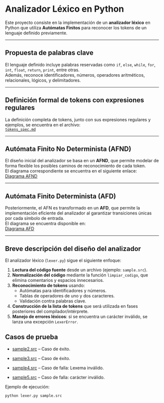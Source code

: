 # Analizador Léxico en Python

Este proyecto consiste en la implementación de un **analizador léxico** en Python que utiliza **Autómatas Finitos** para reconocer los tokens de un lenguaje definido previamente.  

---

## Propuesta de palabras clave

El lenguaje definido incluye palabras reservadas como `if`, `else`, `while`, `for`, `int`, `float`, `return`, `print`, entre otras.  
Además, reconoce identificadores, números, operadores aritméticos, relacionales, lógicos, y delimitadores.  

---

## Definición formal de tokens con expresiones regulares

La definición completa de tokens, junto con sus expresiones regulares y ejemplos, se encuentra en el archivo:  
[`tokens_spec.md`](tokens_spec.md)

---

## Autómata Finito No Determinista (AFND)

El diseño inicial del analizador se basa en un **AFND**, que permite modelar de forma flexible los posibles caminos de reconocimiento de cada token.  
El diagrama correspondiente se encuentra en el siguiente enlace:  
[Diagrama AFND](https://lucid.app/lucidchart/a78871ba-7cc3-4caa-8c53-7844edf057fe/edit?viewport_loc=-321%2C-481%2C2843%2C3841%2C0_0&invitationId=inv_c09519fa-bb1f-4fff-a7e1-1896efd43043)

---

## Autómata Finito Determinista (AFD)

Posteriormente, el AFN es transformado en un **AFD**, que permite la implementación eficiente del analizador al garantizar transiciones únicas por cada símbolo de entrada.  
El diagrama se encuentra disponible en:  
[Diagrama AFD](https://lucid.app/lucidchart/20b62fa0-a7ab-4bdb-b0de-ef1500914efa/edit?viewport_loc=-240%2C-1076%2C3881%2C5244%2C0_0&invitationId=inv_9e8aec8e-bcec-4355-846e-90e47b2bb4c7)

---

## Breve descripción del diseño del analizador

El analizador léxico (`lexer.py`) sigue el siguiente enfoque:

1. **Lectura del código fuente** desde un archivo (ejemplo: `sample.src`).  
2. **Normalización del código** mediante la función `limpiar_codigo`, que elimina comentarios y espacios innecesarios.  
3. **Reconocimiento de tokens** usando:
   - Autómatas para identificadores y números.
   - Tablas de operadores de uno y dos caracteres.
   - Validación contra palabras clave.  
4. **Construcción de la lista de tokens** que será utilizada en fases posteriores del compilador/intérprete.  
5. **Manejo de errores léxicos**: si se encuentra un carácter inválido, se lanza una excepción `LexerError`.

## Casos de prueba

- [sample2.src](sample2.src) – Caso de éxito.  

- [sample3.src](sample3.src) – Caso de éxito.  

- [sample4.src](sample4.src) – Caso de falla: Lexema inválido.  

- [sample5.src](sample5.src) – Caso de falla: carácter inválido.  

Ejemplo de ejecución:  

```bash
python lexer.py sample.src

